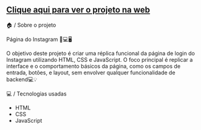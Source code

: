 <h2><a href="https://exquisite-marzipan-970aa6.netlify.app/">Clique aqui para ver o projeto na web</a></h2>

 🏠 / Sobre o projeto
 <p>Página do Instagram 📱💻🖥️

O objetivo deste projeto é criar uma réplica funcional da página de login do Instagram utilizando HTML, CSS e JavaScript. O foco principal é replicar a interface e o comportamento básicos da página, como os campos de entrada, botões, e layout, sem envolver qualquer funcionalidade de backend💻💡
</p>

 💻 / Tecnologias usadas
 <ul>
   <li>HTML</li>
   <li>CSS</li>
   <li>JavaScript</li>
 </ul>
